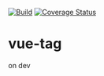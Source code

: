 [![Build](https://img.shields.io/travis/theseawolves/vue-tag.svg)](https://travis-ci.org/theseawolves/vue-tag)  [![Coverage Status](https://coveralls.io/repos/github/theseawolves/vue-tag/badge.svg)](https://coveralls.io/github/theseawolves/vue-tag)

# vue-tag
on dev
